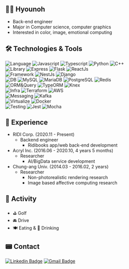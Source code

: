 ## 🙋‍♂️ Hyounoh
- Back-end engineer
- Major in Computer science, computer graphics
- Interested in color, image, emotional computing

## 🛠 Technologies & Tools
![Language](https://img.shields.io/badge/Language-informational?style=flat)
![Javascript](https://img.shields.io/badge/Javascript-informational?style=flat&logo=Javascript&logoColor=white&color=777777)
![Typescript](https://img.shields.io/badge/Typescript-informational?style=flat&logo=Typescript&logoColor=white&color=777777)
![Python](https://img.shields.io/badge/Python-informational?style=flat&logo=Python&logoColor=white&color=777777)
![C++](https://img.shields.io/badge/C++-informational?style=flat&logo=C%2B%2B&logoColor=white&color=777777)
</br>
![Library](https://img.shields.io/badge/Library-informational?style=flat)
![Express](https://img.shields.io/badge/Express-informational?style=flat&logo=Express&logoColor=white&color=777777)
![Flask](https://img.shields.io/badge/Flask-informational?style=flat&logo=Flask&logoColor=white&color=777777)
![ReactJs](https://img.shields.io/badge/React.js-informational?style=flat&logo=React&logoColor=white&color=777777)
</br>
![Framework](https://img.shields.io/badge/Framework-informational?style=flat)
![NestJs](https://img.shields.io/badge/Nest.js-informational?style=flat&logo=NestJs&logoColor=white&color=777777)
![Django](https://img.shields.io/badge/Django-informational?style=flat&logo=Django&logoColor=white&color=777777)
</br>
![DB](https://img.shields.io/badge/DB-informational?style=flat)
![MySQL](https://img.shields.io/badge/MySQL-informational?style=flat&logo=MySQL&logoColor=white&color=777777)
![MariaDB](https://img.shields.io/badge/MariaDB-informational?style=flat&logo=MariaDB&logoColor=white&color=777777)
![PostgreSQL](https://img.shields.io/badge/PostgreSQL-informational?style=flat&logo=PostgreSQL&logoColor=white&color=777777)
![Redis](https://img.shields.io/badge/Redis-informational?style=flat&logo=Redis&logoColor=white&color=777777)
</br>
![ORM&Query](https://img.shields.io/badge/ORM%20%26%20Query-informational?style=flat)
![TypeORM](https://img.shields.io/badge/TypeORM-informational?style=flat&logo=TypeORM&logoColor=white&color=777777)
![Knex](https://img.shields.io/badge/Knex-informational?style=flat&logo=Knex&logoColor=white&color=777777)
</br>
![Infra](https://img.shields.io/badge/Infra-informational?style=flat)
![Terraform](https://img.shields.io/badge/Terraform-informational?style=flat&logo=Terraform&logoColor=white&color=777777)
![AWS](https://img.shields.io/badge/AWS-informational?style=flat&logo=Amazon%20AWS&logoColor=white&color=777777)
</br>
![Messaging](https://img.shields.io/badge/Messaging-informational?style=flat)
![Kafka](https://img.shields.io/badge/Kafka-informational?style=flat&logo=Apache%20Kafka&logoColor=white&color=777777)
</br>
![Virtualize](https://img.shields.io/badge/Virtualize-informational?style=flat)
![Docker](https://img.shields.io/badge/Docker-informational?style=flat&logo=Docker&logoColor=white&color=777777)
</br>
![Testing](https://img.shields.io/badge/Testing-informational?style=flat)
![Jest](https://img.shields.io/badge/Jest-informational?style=flat&logo=Jest&logoColor=white&color=777777)
![Mocha](https://img.shields.io/badge/Mocha-informational?style=flat&logo=Mocha&logoColor=white&color=777777)

## 🏢 Experience
- RIDI Corp. (2020.11 - Present)
  - Backend engineer
    - Ridibooks app/web back-end development
- Acryl Inc. (2016.06 - 2020.10, 4 years 5 months)
  - Researcher
    - AI/BigData service development
- Chung-ang Univ. (2014.03 - 2016.02, 2 years)
  - Researcher
    - Non-photorealistic rendering research
    - Image based affective computing research

## 🧘 Activity
- ⛳️ Golf
- 🚘 Drive
- 🍽 Eating & 🍺 Drinking

## 📟 Contact
[![Linkedin Badge](https://img.shields.io/badge/-LinkedIn-blue?style=flat-square&logo=Linkedin&logoColor=white&link=https://www.linkedin.com/in/hyounohshim/)](https://www.linkedin.com/in/hyounohshim/)
[![Gmail Badge](https://img.shields.io/badge/Gmail-d14836?style=flat-square&logo=Gmail&logoColor=white&link=mailto:hyounohshim@gmail.com)](mailto:hyounohshim@gmail.com)

